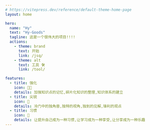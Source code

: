 ```yaml
---
# https://vitepress.dev/reference/default-theme-home-page
layout: home

hero:
  name: "Hy"
  text: "Hy-Goods"
  tagline: 这是一个很伟大的项目!!!!
  actions:
    - theme: brand
      text: 开始
      link: /jsq/
    - theme: alt
      text: 工具 🛠️
      link: /tool/

features:
  - title: 强化
    icon: 💪🏻
    details: 加强知识点的记忆,碎片化知识的整理,知识体系的建立
  - title: 尖锐
    icon: 🦄
    details: 冷门中的独角兽,独特的视角,独到的见解,锋利的观点
  - title: 习惯
    icon: 🚀
    details: 让提升自己成为一种习惯,让学习成为一种享受,让分享成为一种乐趣
---
```


